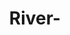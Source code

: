 ---
layout: blog
title: River-
category: blog
lat: 48.10752
lng: -123.15326
altitude: 41.51
image: https://s3-us-west-2.amazonaws.com/worldcup14/2014-07-12 16:16:16 PDT.jpg
observation: 20140712161616PDT
---